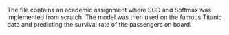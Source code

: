 The file contains an academic assignment where SGD and Softmax was implemented from scratch.
The model was then used on the famous Titanic data and predicting the survival rate of the passengers on board. 
